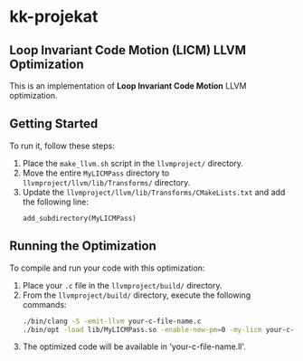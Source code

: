 # kk-projekat
## Loop Invariant Code Motion (LICM) LLVM Optimization

This is an implementation of **Loop Invariant Code Motion** LLVM optimization.

## Getting Started

To run it, follow these steps:

1. Place the `make_llvm.sh` script in the `llvmproject/` directory.
2. Move the entire `MyLICMPass` directory to `llvmproject/llvm/lib/Transforms/` directory.
3. Update the `llvmproject/llvm/lib/Transforms/CMakeLists.txt` and add the following line:
	```plaintext
	add_subdirectory(MyLICMPass)
   
## Running the Optimization

To compile and run your code with this optimization:

1. Place your `.c` file in the `llvmproject/build/` directory.
2. From the `llvmproject/build/` directory, execute the following commands:
	```bash
	./bin/clang -S -emit-llvm your-c-file-name.c
	./bin/opt -load lib/MyLICMPass.so -enable-new-pm=0 -my-licm your-c-file-name.ll
3. The optimized code will be available in 'your-c-file-name.ll'.
